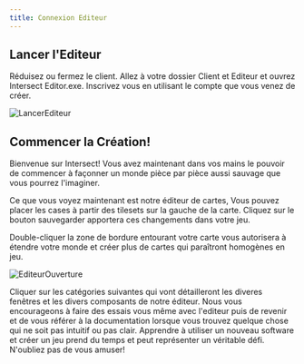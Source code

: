 ```yaml
---
title: Connexion Editeur
---
```



## Lancer l'Editeur
 Réduisez ou fermez le client. Allez à votre dossier Client et Editeur et ouvrez Intersect Editor.exe. Inscrivez vous en utilisant le compte que vous venez de créer.

 ![LancerEditeur](https://www.ascensiongamedev.com/resources/filehost/fc6381fd6502a540dbdb4791893920c4.png)


 ## Commencer la Création!
 Bienvenue sur Intersect! Vous avez maintenant dans vos mains le pouvoir de commencer à façonner un monde pièce par pièce aussi sauvage que vous pourrez l'imaginer.

 Ce que vous voyez maintenant est notre éditeur de cartes, Vous pouvez placer les cases à partir des tilesets sur la gauche de la carte. Cliquez sur le bouton sauvegarder apportera ces changements dans votre jeu.

 Double-cliquer la zone de bordure entourant votre carte vous autorisera à étendre votre monde et créer plus de cartes qui paraîtront homogènes en jeu.

 ![EditeurOuverture](https://www.ascensiongamedev.com/resources/filehost/c399bc35aad37d828ddda1986538e7bd.png)

 Cliquer sur les catégories suivantes qui vont détailleront les diveres fenêtres et les divers composants de notre éditeur. Nous vous encourageons à faire des essais vous même avec l'editeur puis de revenir et de vous référer à la documentation lorsque vous trouvez quelque chose qui ne soit pas intuitif ou pas clair. Apprendre à utiliser un nouveau software et créer un jeu prend du temps et peut représenter un véritable défi. N'oubliez pas de vous amuser!

